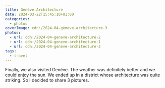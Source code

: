 ```yaml
---
title: Genève Architecture
date: 2024-03-22T15:45:10+01:00
categories:
  - photos
coverImage: cdn:/2024-04-geneve-architecture-3
photos:
  - url: cdn:/2024-04-geneve-architecture-2
  - url: cdn:/2024-04-geneve-architecture-1
  - url: cdn:/2024-04-geneve-architecture-3
tags:
  - travel
---
```


<style>
.fg-2024-03-22-geneve-architecture {
  grid-template-areas:
    "a b"
    "c c";
}

.fg-2024-03-22-geneve-architecture> *:nth-child(1) { grid-area: a; }
.fg-2024-03-22-geneve-architecture> *:nth-child(2) { grid-area: b; }
.fg-2024-03-22-geneve-architecture> *:nth-child(3) { grid-area: c; }
</style>

Finally, we also visited Genève. The weather was definitely better and we could enjoy the sun. We ended up in a district whose architecture was quite striking. So I decided to share 3 pictures.
